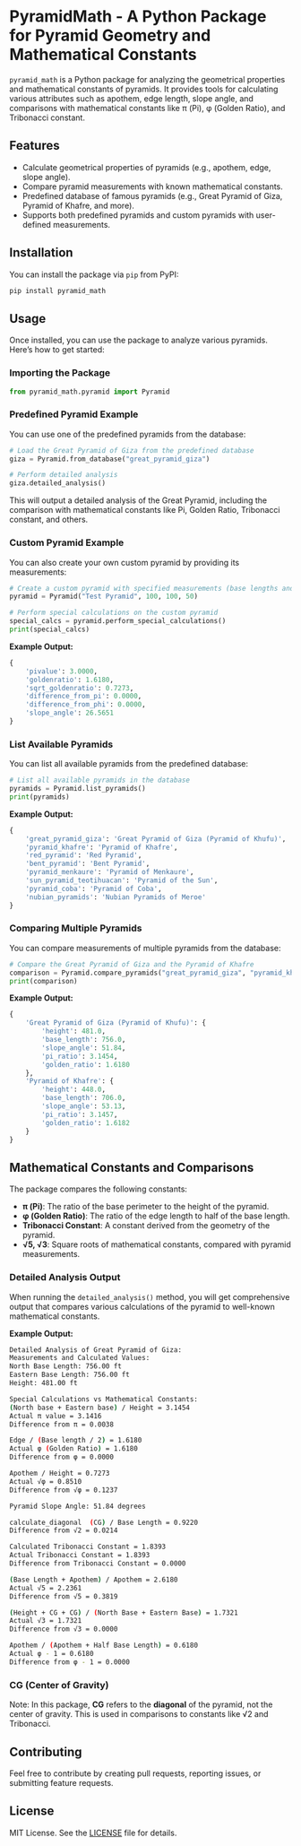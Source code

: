 # PyramidMath - A Python Package for Pyramid Geometry and Mathematical Constants

`pyramid_math` is a Python package for analyzing the geometrical properties and mathematical constants of pyramids. It provides tools for calculating various attributes such as apothem, edge length, slope angle, and comparisons with mathematical constants like π (Pi), φ (Golden Ratio), and Tribonacci constant.

## Features

- Calculate geometrical properties of pyramids (e.g., apothem, edge, slope angle).
- Compare pyramid measurements with known mathematical constants.
- Predefined database of famous pyramids (e.g., Great Pyramid of Giza, Pyramid of Khafre, and more).
- Supports both predefined pyramids and custom pyramids with user-defined measurements.

## Installation

You can install the package via `pip` from PyPI:

```bash
pip install pyramid_math
```

## Usage

Once installed, you can use the package to analyze various pyramids. Here’s how to get started:

### Importing the Package

```python
from pyramid_math.pyramid import Pyramid
```

### Predefined Pyramid Example

You can use one of the predefined pyramids from the database:

```python
# Load the Great Pyramid of Giza from the predefined database
giza = Pyramid.from_database("great_pyramid_giza")

# Perform detailed analysis
giza.detailed_analysis()
```

This will output a detailed analysis of the Great Pyramid, including the comparison with mathematical constants like Pi, Golden Ratio, Tribonacci constant, and others.

### Custom Pyramid Example

You can also create your own custom pyramid by providing its measurements:

```python
# Create a custom pyramid with specified measurements (base lengths and height)
pyramid = Pyramid("Test Pyramid", 100, 100, 50)

# Perform special calculations on the custom pyramid
special_calcs = pyramid.perform_special_calculations()
print(special_calcs)
```

**Example Output:**

```python
{
    'pivalue': 3.0000,
    'goldenratio': 1.6180,
    'sqrt_goldenratio': 0.7273,
    'difference_from_pi': 0.0000,
    'difference_from_phi': 0.0000,
    'slope_angle': 26.5651
}
```

### List Available Pyramids

You can list all available pyramids from the predefined database:

```python
# List all available pyramids in the database
pyramids = Pyramid.list_pyramids()
print(pyramids)
```

**Example Output:**

```python
{
    'great_pyramid_giza': 'Great Pyramid of Giza (Pyramid of Khufu)',
    'pyramid_khafre': 'Pyramid of Khafre',
    'red_pyramid': 'Red Pyramid',
    'bent_pyramid': 'Bent Pyramid',
    'pyramid_menkaure': 'Pyramid of Menkaure',
    'sun_pyramid_teotihuacan': 'Pyramid of the Sun',
    'pyramid_coba': 'Pyramid of Coba',
    'nubian_pyramids': 'Nubian Pyramids of Meroe'
}
```

### Comparing Multiple Pyramids

You can compare measurements of multiple pyramids from the database:

```python
# Compare the Great Pyramid of Giza and the Pyramid of Khafre
comparison = Pyramid.compare_pyramids("great_pyramid_giza", "pyramid_khafre")
print(comparison)
```

**Example Output:**

```python
{
    'Great Pyramid of Giza (Pyramid of Khufu)': {
        'height': 481.0,
        'base_length': 756.0,
        'slope_angle': 51.84,
        'pi_ratio': 3.1454,
        'golden_ratio': 1.6180
    },
    'Pyramid of Khafre': {
        'height': 448.0,
        'base_length': 706.0,
        'slope_angle': 53.13,
        'pi_ratio': 3.1457,
        'golden_ratio': 1.6182
    }
}
```

## Mathematical Constants and Comparisons

The package compares the following constants:

- **π (Pi)**: The ratio of the base perimeter to the height of the pyramid.
- **φ (Golden Ratio)**: The ratio of the edge length to half of the base length.
- **Tribonacci Constant**: A constant derived from the geometry of the pyramid.
- **√5, √3**: Square roots of mathematical constants, compared with pyramid measurements.

### Detailed Analysis Output

When running the `detailed_analysis()` method, you will get comprehensive output that compares various calculations of the pyramid to well-known mathematical constants.

**Example Output:**

```bash
Detailed Analysis of Great Pyramid of Giza:
Measurements and Calculated Values:
North Base Length: 756.00 ft
Eastern Base Length: 756.00 ft
Height: 481.00 ft

Special Calculations vs Mathematical Constants:
(North base + Eastern base) / Height = 3.1454
Actual π value = 3.1416
Difference from π = 0.0038

Edge / (Base length / 2) = 1.6180
Actual φ (Golden Ratio) = 1.6180
Difference from φ = 0.0000

Apothem / Height = 0.7273
Actual √φ = 0.8510
Difference from √φ = 0.1237

Pyramid Slope Angle: 51.84 degrees

calculate_diagonal  (CG) / Base Length = 0.9220
Difference from √2 = 0.0214

Calculated Tribonacci Constant = 1.8393
Actual Tribonacci Constant = 1.8393
Difference from Tribonacci Constant = 0.0000

(Base Length + Apothem) / Apothem = 2.6180
Actual √5 = 2.2361
Difference from √5 = 0.3819

(Height + CG + CG) / (North Base + Eastern Base) = 1.7321
Actual √3 = 1.7321
Difference from √3 = 0.0000

Apothem / (Apothem + Half Base Length) = 0.6180
Actual φ - 1 = 0.6180
Difference from φ - 1 = 0.0000
```

### CG (Center of Gravity)

Note: In this package, **CG** refers to the **diagonal** of the pyramid, not the center of gravity. This is used in comparisons to constants like √2 and Tribonacci.

## Contributing

Feel free to contribute by creating pull requests, reporting issues, or submitting feature requests.

## License

MIT License. See the [LICENSE](LICENSE) file for details.
